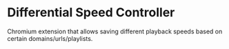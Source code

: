 # Differential Speed Controller
 Chromium extension that allows saving different playback speeds based on certain domains/urls/playlists.
